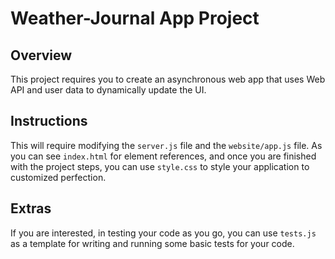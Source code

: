 # Weather-Journal App Project

## Overview

This project requires you to create an asynchronous web app that uses Web API and user data to dynamically update the UI.

## Instructions

This will require modifying the `server.js` file and the `website/app.js` file. As you can see `index.html` for element references, and once you are finished with the project steps, you can use `style.css` to style your application to customized perfection.

## Extras

If you are interested, in testing your code as you go, you can use `tests.js` as a template for writing and running some basic tests for your code.
